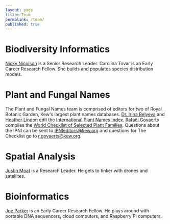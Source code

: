 ```yaml
---
layout: page
title: Team
permalink: /team/
published: true
---
```


# Biodiversity Informatics

[Nicky Nicolson](http://www.kew.org/science-conservation/research-data/science-directory/people/nicolson-nicky) is a Senior Research Leader. Carolina Tovar is an Early Career Research Fellow. She builds and populates species distribution models.

# Plant and Fungal Names

The Plant and Fungal Names team is comprised of editors for two of Royal Botanic Garden, Kew's largest plant names databases.  [Dr. Irina Belyeva](http://www.kew.org/science-conservation/research-data/science-directory/people/belyaeva-irina-v) and [Heather Lindon](http://www.kew.org/science-conservation/research-data/science-directory/people/lindon-heather-l) edit the [International Plant Names Index](http://www.ipni.org).  [Rafaël Govaerts](http://www.kew.org/science-conservation/research-data/science-directory/people/govaerts-rafa%C3%ABl-h) compiles the [World Checklist of Selected Plant Families](http://apps.kew.org/wcsp/). 
Questions about the IPNI can be sent to IPNIeditors@kew.org and questions for The Checklist go to r.govaerts@kew.org.

# Spatial Analysis

[Justin Moat](http://www.kew.org/science-conservation/research-data/science-directory/people/moat-justin-f) is a Research Leader. He gets to tinker with drones and satellites.

# Bioinformatics

[Joe Parker](http://www.kew.org/science-conservation/research-data/science-directory/people/parker-joe) is an Early Career Research Fellow. He plays around with portable DNA sequencers, cloud computers, and Raspberry Pi computers.
